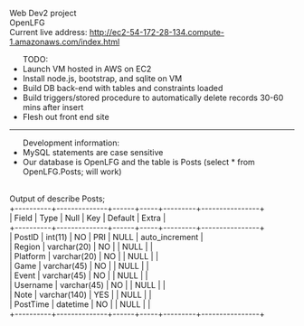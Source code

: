 <style>
.data a, .data span, .data tr, .data td { white-space: pre; }
</style>
Web Dev2 project<br />
OpenLFG<br />
Current live address: http://ec2-54-172-28-134.compute-1.amazonaws.com/index.html<br />

<ul> TODO:
	<li> Launch VM hosted in AWS on EC2</li>
	<li> Install node.js, bootstrap, and sqlite on VM</li>
	<li> Build DB back-end with tables and constraints loaded</li>
	<li> Build triggers/stored procedure to automatically delete records 30-60 mins after insert</li>
	<li> Flesh out front end site</li>
</ul>
<hr>
<ul> Development information:
	<li> MySQL statements are case sensitive
	<li> Our database is OpenLFG and the table is Posts (select * from OpenLFG.Posts; will work)
</ul>
<br />
Output of describe Posts; <br />
<div class="data">
+----------+--------------+------+-----+---------+----------------+<br />
| Field    | Type         | Null | Key | Default | Extra          |<br />
+----------+--------------+------+-----+---------+----------------+<br />
| PostID   | int(11)      | NO   | PRI | NULL    | auto_increment |<br />
| Region   | varchar(20)  | NO   |     | NULL    |                |<br />
| Platform | varchar(20)  | NO   |     | NULL    |                |<br />
| Game     | varchar(45)  | NO   |     | NULL    |                |<br />
| Event    | varchar(45)  | NO   |     | NULL    |                |<br />
| Username | varchar(45)  | NO   |     | NULL    |                |<br />
| Note     | varchar(140) | YES  |     | NULL    |                |<br />
| PostTime | datetime     | NO   |     | NULL    |                |<br />
+----------+--------------+------+-----+---------+----------------+<br />
</div>